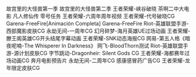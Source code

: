 故宫里的大怪兽第一季
故宫里的大怪兽第二季
王者荣耀-峡谷破晓
茶啊二中大电影
凡人修仙传
零号任务
王者荣耀-六周年周年视频
王者荣耀-代号破晓CG
Garena-FreeFire[Animación Completa]
Garena-FreeFire
Riot-英雄联盟手游-西部魔影皮肤CG
永劫无间-一周年CG
幻月碎梦-海月英雄UE过场动画
王者荣耀-滕王阁英雄CG开头结尾字幕动画
王者荣耀-SNK动态海报CG
网易-第五人格《暗夜呢喃-The Whisperer In Darkness》
网飞-BloodThorn测试
Riot-英雄联盟手游-源计划皮肤CG
字节跳动-Dragonheir: Silent Gods CG
王者荣耀-海都赛年过场动画CG
奔月电影预告片
永劫无间-二周年CG
感康感冒药广告CG
王者荣耀-龙年限定皮肤CG